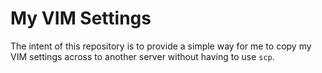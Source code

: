 # My VIM Settings

The intent of this repository is to provide a simple way for me to copy my
VIM settings across to another server without having to use `scp`.
